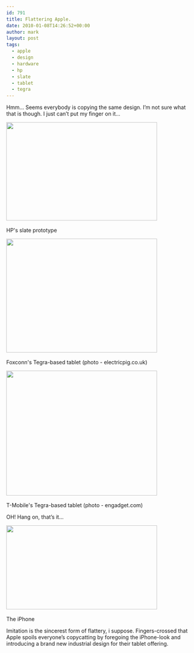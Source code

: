 ```yaml
---
id: 791
title: Flattering Apple.
date: 2010-01-08T14:26:52+00:00
author: mark
layout: post
tags:
  - apple
  - design
  - hardware
  - hp
  - slate
  - tablet
  - tegra
---
```

Hmm&#8230; Seems everybody is copying the same design. I&#8217;m not sure what that is though. I just can&#8217;t put my finger on it&#8230;

<div id="attachment_792" style="width: 410px" class="wp-caption aligncenter">
  <img class="size-full wp-image-792" title="hp slate" src="/images/fromwp/2010/01/hpslate.jpg" alt="" width="400" height="260" srcset="/images/fromwp/2010/01/hpslate.jpg 400w, /images/fromwp/2010/01/hpslate-300x195.jpg 300w" sizes="(max-width: 400px) 100vw, 400px" />
  
  <p class="wp-caption-text">
    HP's slate prototype
  </p>
</div>

<div id="attachment_794" style="width: 410px" class="wp-caption aligncenter">
  <img class="size-full wp-image-794" title="foxconn" src="/images/fromwp/2010/01/foxconn.jpg" alt="" width="400" height="301" srcset="/images/fromwp/2010/01/foxconn.jpg 400w, /images/fromwp/2010/01/foxconn-300x225.jpg 300w" sizes="(max-width: 400px) 100vw, 400px" />
  
  <p class="wp-caption-text">
    Foxconn's Tegra-based tablet (photo - electricpig.co.uk)
  </p>
</div>

<div id="attachment_795" style="width: 410px" class="wp-caption aligncenter">
  <img class="size-full wp-image-795" title="vega" src="/images/fromwp/2010/01/vega.jpg" alt="" width="400" height="330" srcset="/images/fromwp/2010/01/vega.jpg 400w, /images/fromwp/2010/01/vega-300x247.jpg 300w" sizes="(max-width: 400px) 100vw, 400px" />
  
  <p class="wp-caption-text">
    T-Mobile's Tegra-based tablet (photo - engadget.com)
  </p>
</div>

OH! Hang on, that&#8217;s it&#8230;

<div id="attachment_797" style="width: 410px" class="wp-caption aligncenter">
  <img class="size-full wp-image-797" title="iphone" src="/images/fromwp/2010/01/iphone90.jpg" alt="" width="400" height="222" srcset="/images/fromwp/2010/01/iphone90.jpg 400w, /images/fromwp/2010/01/iphone90-300x166.jpg 300w" sizes="(max-width: 400px) 100vw, 400px" />
  
  <p class="wp-caption-text">
    The iPhone
  </p>
</div>

<p style="text-align: left;">
  Imitation is the sincerest form of flattery, i suppose. Fingers-crossed that Apple spoils everyone&#8217;s copycatting by foregoing the iPhone-look and introducing a brand new industrial design for their tablet offering.
</p>